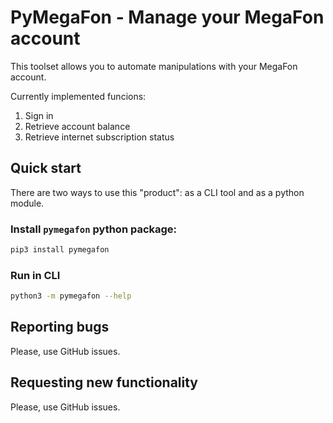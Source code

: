 # PyMegaFon - Manage your MegaFon account

This toolset allows you to automate manipulations with your MegaFon account.

Currently implemented funcions:
1. Sign in
2. Retrieve account balance
3. Retrieve internet subscription status

## Quick start

There are two ways to use this "product": as a CLI tool and as a python module.

### Install `pymegafon` python package:

```bash
pip3 install pymegafon
```

### Run in CLI

```bash
python3 -m pymegafon --help
```

## Reporting bugs

Please, use GitHub issues.

## Requesting new functionality

Please, use GitHub issues.
